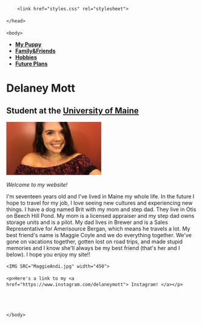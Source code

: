 <!DOCTYPE html>
<html>
	<head>
		<title>Delaney's Website</title>
		<link href="https://fonts.googleapis.com/css?family=Merriweather" rel="stylesheet">
		
		<link href="styles.css" rel="stylesheet">
		
	</head>
	
	<body>
	
<head>
	<ul>
		<li><u><b>My Puppy</b></u></li>
		<li><u><b>Family&Friends</b></u></li>
		<li><u><b>Hobbies</b></u></li>
		<li><u><b>Future Plans</b></u></li>
	</ul>
</head>
	
<h1><b>Delaney Mott</b></h1>


<h2><b>Student at the <a href="https://umaine.edu"> University of Maine </a></b></h2>

<IMG SRC="Selfie.jpg" width="250">

<p><i>Welcome to my website!</i></p> <p>I'm seventeen years old and I've lived in Maine my whole life. In the future I hope to travel for my job, I love seeing new cultures and experiencing new things. I have a dog named Brit with my mom and step dad. They live in Otis on Beech Hill Pond. My mom is a licensed appraiser and my step dad owns storage units and is a pilot. My dad lives in Brewer and is a Sales Representative for Amerisource Bergan, which means he travels a lot. My best friend's name is Maggie Coyle and we do everything together. We've gone on vacations together, gotten lost on road trips, and made stupid memories and I know she'll always be my best friend (that's her and I below). I hope you enjoy my site!!</p>
	
	<IMG SRC="MaggieAndi.jpg" width="450">
	
	<p>Here's a link to my <a href="https://www.instagram.com/delaneymott"> Instagram! </a></p>
	
	
	
	
	</body>
</html>
